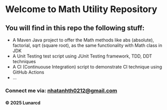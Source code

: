# Welcome to Math Utility Repository

## You will find in this repo the following stuff:

* A Maven Java project to offer the Math methods like abs (absolute), factorial, sqrt (square root), as the same functionality with Math class in JDK
* A Unit Testing test script using JUnit Testing framework, TDD, DDT techniques
* A CI (Continuouse Integration) script to demonstrate CI technique using GitHub Actions
* ...

### Connect me via: nhatanhth0212@gmail.com

#### &#169; 2025 Lunarcd
